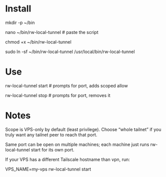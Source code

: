 # Install
mkdir -p ~/bin

nano ~/bin/rw-local-tunnel    # paste the script

chmod +x ~/bin/rw-local-tunnel

sudo ln -sf ~/bin/rw-local-tunnel /usr/local/bin/rw-local-tunnel

# Use
rw-local-tunnel start   # prompts for port, adds scoped allow

rw-local-tunnel stop    # prompts for port, removes it


# Notes

Scope is VPS-only by default (least privilege). Choose “whole tailnet” if you truly want any tailnet peer to reach that port.

Same port can be open on multiple machines; each machine just runs rw-local-tunnel start for its own port.

If your VPS has a different Tailscale hostname than vpn, run:

VPS_NAME=my-vps rw-local-tunnel start
